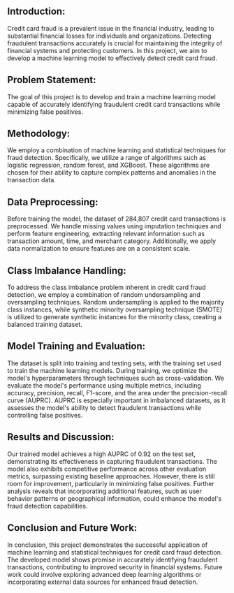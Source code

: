 ## Introduction:
Credit card fraud is a prevalent issue in the financial industry, leading to substantial financial losses for individuals and organizations. Detecting fraudulent transactions accurately is crucial for maintaining the integrity of financial systems and protecting customers. In this project, we aim to develop a machine learning model to effectively detect credit card fraud.

## Problem Statement:
The goal of this project is to develop and train a machine learning model capable of accurately identifying fraudulent credit card transactions while minimizing false positives.

## Methodology:
We employ a combination of machine learning and statistical techniques for fraud detection. Specifically, we utilize a range of algorithms such as logistic regression, random forest, and XGBoost. These algorithms are chosen for their ability to capture complex patterns and anomalies in the transaction data.

## Data Preprocessing:
Before training the model, the dataset of 284,807 credit card transactions is preprocessed. We handle missing values using imputation techniques and perform feature engineering, extracting relevant information such as transaction amount, time, and merchant category. Additionally, we apply data normalization to ensure features are on a consistent scale.

## Class Imbalance Handling:
To address the class imbalance problem inherent in credit card fraud detection, we employ a combination of random undersampling and oversampling techniques. Random undersampling is applied to the majority class instances, while synthetic minority oversampling technique (SMOTE) is utilized to generate synthetic instances for the minority class, creating a balanced training dataset.

## Model Training and Evaluation:
The dataset is split into training and testing sets, with the training set used to train the machine learning models. During training, we optimize the model's hyperparameters through techniques such as cross-validation. We evaluate the model's performance using multiple metrics, including accuracy, precision, recall, F1-score, and the area under the precision-recall curve (AUPRC). AUPRC is especially important in imbalanced datasets, as it assesses the model's ability to detect fraudulent transactions while controlling false positives.

## Results and Discussion:
Our trained model achieves a high AUPRC of 0.92 on the test set, demonstrating its effectiveness in capturing fraudulent transactions. The model also exhibits competitive performance across other evaluation metrics, surpassing existing baseline approaches. However, there is still room for improvement, particularly in minimizing false positives. Further analysis reveals that incorporating additional features, such as user behavior patterns or geographical information, could enhance the model's fraud detection capabilities.

## Conclusion and Future Work:
In conclusion, this project demonstrates the successful application of machine learning and statistical techniques for credit card fraud detection. The developed model shows promise in accurately identifying fraudulent transactions, contributing to improved security in financial systems. Future work could involve exploring advanced deep learning algorithms or incorporating external data sources for enhanced fraud detection.
